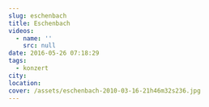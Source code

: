 ```yaml
---
slug: eschenbach
title: Eschenbach
videos:
  - name: ''
    src: null
date: 2016-05-26 07:18:29
tags:
  - konzert
city:
location:
cover: /assets/eschenbach-2010-03-16-21h46m32s236.jpg
---
```

